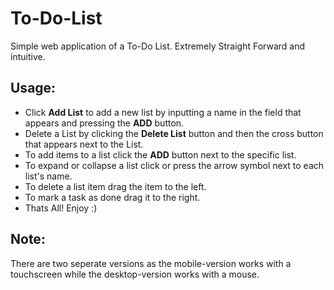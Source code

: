 # To-Do-List

Simple web application of a To-Do List.
Extremely Straight Forward and intuitive.

## Usage:

* Click **Add List** to add a new list by inputting a name in the field that appears and pressing the **ADD** button.
* Delete a List by clicking the **Delete List** button and then the cross button that appears next to the List.
* To add items to a list click the **ADD** button next to the specific list.
* To expand or collapse a list click or press the arrow symbol next to each list's name.
* To delete a list item drag the item to the left.
* To mark a task as done drag it to the right.
* Thats All! Enjoy :)

## Note:
There are two seperate versions as the mobile-version works with a touchscreen while the desktop-version works with a mouse.

